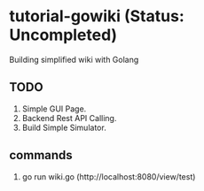 # tutorial-gowiki (Status: Uncompleted)
Building simplified wiki with Golang

## TODO
1. Simple GUI Page.
2. Backend Rest API Calling.
3. Build Simple Simulator.

## commands
1. go run wiki.go (http://localhost:8080/view/test)

